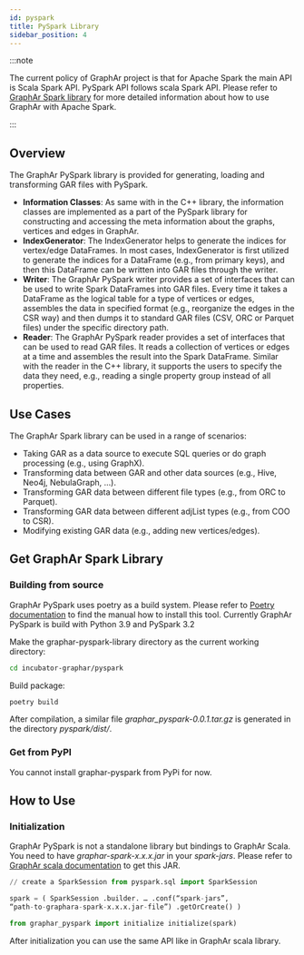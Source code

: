 ```yaml
---
id: pyspark
title: PySpark Library
sidebar_position: 4
---
```



:::note

The current policy of GraphAr project is that for Apache Spark
the main API is Scala Spark API. PySpark API follows scala Spark API.
Please refer to [GraphAr Spark library](../spark/spark.md)
for more detailed information about how to use GraphAr with Apache
Spark.

:::

## Overview

The GraphAr PySpark library is provided for generating, loading and
transforming GAR files with PySpark.

- **Information Classes**: As same with in the C++ library, the
  information classes are implemented as a part of the PySpark library
  for constructing and accessing the meta information about the graphs,
  vertices and edges in GraphAr.
- **IndexGenerator**: The IndexGenerator helps to generate the indices
  for vertex/edge DataFrames. In most cases, IndexGenerator is first
  utilized to generate the indices for a DataFrame (e.g., from primary
  keys), and then this DataFrame can be written into GAR files through
  the writer.
- **Writer**: The GraphAr PySpark writer provides a set of interfaces
  that can be used to write Spark DataFrames into GAR files. Every time
  it takes a DataFrame as the logical table for a type of vertices or
  edges, assembles the data in specified format (e.g., reorganize the
  edges in the CSR way) and then dumps it to standard GAR files (CSV,
  ORC or Parquet files) under the specific directory path.
- **Reader**: The GraphAr PySpark reader provides a set of interfaces
  that can be used to read GAR files. It reads a collection of vertices
  or edges at a time and assembles the result into the Spark DataFrame.
  Similar with the reader in the C++ library, it supports the users to
  specify the data they need, e.g., reading a single property group
  instead of all properties.

## Use Cases

The GraphAr Spark library can be used in a range of scenarios:

- Taking GAR as a data source to execute SQL queries or do graph
  processing (e.g., using GraphX).
- Transforming data between GAR and other data sources (e.g., Hive,
  Neo4j, NebulaGraph, …).
- Transforming GAR data between different file types (e.g., from ORC to
  Parquet).
- Transforming GAR data between different adjList types (e.g., from COO
  to CSR).
- Modifying existing GAR data (e.g., adding new vertices/edges).

## Get GraphAr Spark Library

### Building from source

GraphAr PySpark uses poetry as a build system. Please refer to
[Poetry documentation](https://python-poetry.org/docs/#installation)
to find the manual how to install this tool. Currently GraphAr PySpark
is build with Python 3.9 and PySpark 3.2


Make the graphar-pyspark-library directory as the current working
directory:

```bash
cd incubator-graphar/pyspark
```

Build package:


```bash
poetry build
```

After compilation, a similar file *graphar_pyspark-0.0.1.tar.gz* is
generated in the directory *pyspark/dist/*.

### Get from PyPI

You cannot install graphar-pyspark from PyPi for now.


## How to Use

### Initialization

GraphAr PySpark is not a standalone library but bindings to GraphAr
Scala. You need to have *graphar-spark-x.x.x.jar* in your *spark-jars*.
Please refer to [GraphAr scala documentation](../spark/spark.md) to get
this JAR.


```python
// create a SparkSession from pyspark.sql import SparkSession

spark = ( SparkSession .builder. … .conf(“spark-jars”,
“path-to-graphara-spark-x.x.x.jar-file”) .getOrCreate() )

from graphar_pyspark import initialize initialize(spark)
```

After initialization you can use the same API like in GraphAr scala
library.
